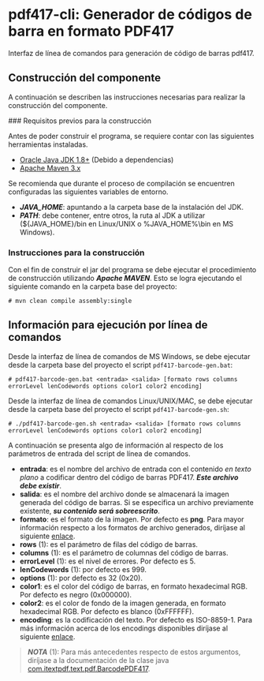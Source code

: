 # pdf417-cli: Generador de códigos de barra en formato PDF417

Interfaz de línea de comandos para generación de código de barras pdf417.

## Construcción del componente

A continuación se describen las instrucciones necesarias para realizar la construcción del componente.

### Requisitos previos para la construcción

Antes de poder construir el programa, se requiere contar con las siguientes herramientas instaladas.

- [Oracle Java JDK 1.8+](http://www.oracle.com/technetwork/java/javase/downloads/index.html) (Debido a dependencias)
- [Apache Maven 3.x](https://maven.apache.org/)

Se recomienda que durante el proceso de compilación se encuentren configuradas las siguientes variables de entorno.

- ***JAVA_HOME***: apuntando a la carpeta base de la instalación del JDK.
- ***PATH***: debe contener, entre otros, la ruta al JDK a utilizar (${JAVA_HOME}/bin en Linux/UNIX o %JAVA_HOME%\bin en MS Windows).

### Instrucciones para la construcción

Con el fin de construir el jar del programa se debe ejecutar el procedimiento de construcción utilizando ***Apache MAVEN***. Esto se logra ejecutando el siguiente comando en la carpeta base del proyecto:

`# mvn clean compile assembly:single`

## Información para ejecución por línea de comandos

Desde la interfaz de línea de comandos de MS Windows, se debe ejecutar desde la carpeta base del proyecto el script `pdf417-barcode-gen.bat`:

`# pdf417-barcode-gen.bat <entrada> <salida> [formato rows columns errorLevel lenCodewords options color1 color2 encoding]`

Desde la interfaz de línea de comandos Linux/UNIX/MAC, se debe ejecutar desde la carpeta base del proyecto el script `pdf417-barcode-gen.sh`:

`# ./pdf417-barcode-gen.sh <entrada> <salida> [formato rows columns errorLevel lenCodewords options color1 color2 encoding]`

A continuación se presenta algo de información al respecto de los parámetros de entrada del script de línea de comandos.

- **entrada**: es el nombre del archivo de entrada con el contenido *en texto plano* a codificar dentro del código de barras PDF417. ***Este archivo debe existir***.
- **salida**: es el nombre del archivo donde se almacenará la imagen generada del código de barras. Si se especifica un archivo previamente existente, ***su contenido será sobreescrito***.
- **formato**: es el formato de la imagen. Por defecto es **png**. Para mayor información respecto a los formatos de archivo generados, diríjase al siguiente [enlace](https://docs.oracle.com/javase/tutorial/2d/images/saveimage.html).
- **rows** (1): es el parámetro de filas del código de barras.
- **columns** (1): es el parámetro de columnas del código de barras.
- **errorLevel** (1): es el nivel de errores. Por defecto es 5.
- **lenCodewords** (1): por defecto es 999.
- **options** (1): por defecto es 32 (0x20).
- **color1**: es el color del código de barras, en formato hexadecimal RGB. Por defecto es negro (0x000000).
- **color2**: es el color de fondo de la imagen generada, en formato hexadecimal RGB. Por defecto es blanco (0xFFFFFF).
- **encoding**: es la codificación del texto. Por defecto es ISO-8859-1. Para más información acerca de los encodings disponibles diríjase al siguiente [enlace](https://docs.oracle.com/javase/7/docs/api/java/nio/charset/Charset.html).

> ***NOTA*** (1): Para más antecedentes respecto de estos argumentos, diríjase a la documentación de la clase java [com.itextpdf.text.pdf.BarcodePDF417](http://itextsupport.com/apidocs/itext5/latest/com/itextpdf/text/pdf/BarcodePDF417.html).